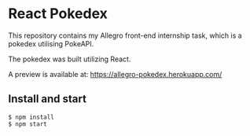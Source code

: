 # React Pokedex
This repository contains my Allegro front-end internship task, which is a pokedex utilising PokeAPI.

The pokedex was built utilizing React.

A preview is available at: https://allegro-pokedex.herokuapp.com/

## Install and start
```
$ npm install
$ npm start
```
